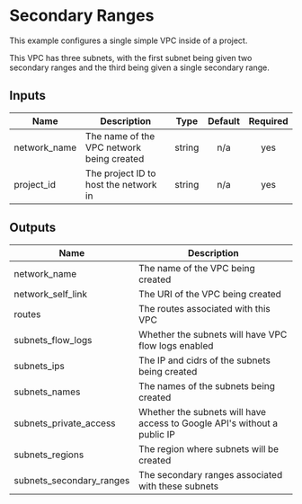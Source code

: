 # Secondary Ranges

This example configures a single simple VPC inside of a project.

This VPC has three subnets, with the first subnet being given two secondary
ranges and the third being given a single secondary range.

[^]: (autogen_docs_start)

## Inputs

| Name | Description | Type | Default | Required |
|------|-------------|:----:|:-----:|:-----:|
| network\_name | The name of the VPC network being created | string | n/a | yes |
| project\_id | The project ID to host the network in | string | n/a | yes |

## Outputs

| Name | Description |
|------|-------------|
| network\_name | The name of the VPC being created |
| network\_self\_link | The URI of the VPC being created |
| routes | The routes associated with this VPC |
| subnets\_flow\_logs | Whether the subnets will have VPC flow logs enabled |
| subnets\_ips | The IP and cidrs of the subnets being created |
| subnets\_names | The names of the subnets being created |
| subnets\_private\_access | Whether the subnets will have access to Google API's without a public IP |
| subnets\_regions | The region where subnets will be created |
| subnets\_secondary\_ranges | The secondary ranges associated with these subnets |

[^]: (autogen_docs_end)
